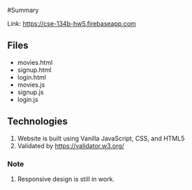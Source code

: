 #Summary

Link: https://cse-134b-hw5.firebaseapp.com

## Files
- movies.html
- signup.html
- login.html
- movies.js
- signup.js
- login.js

## Technologies 
1. Website is built using Vanilla JavaScript, CSS, and HTML5 
2. Validated by https://validator.w3.org/

### Note 
1. Responsive design is still in work.